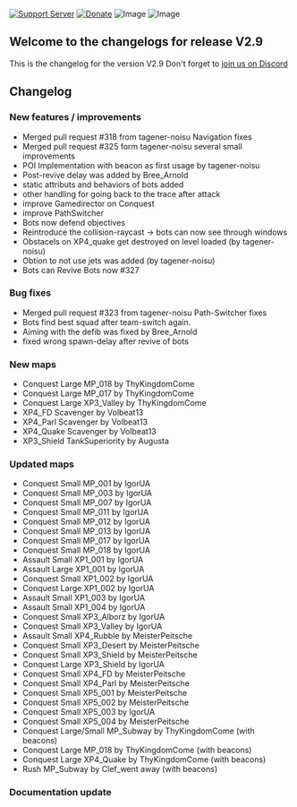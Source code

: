 [![Support Server](https://img.shields.io/discord/862736286774198322.svg?label=Discord&logo=Discord&colorB=7289da&style=for-the-badge)](https://discord.com/invite/FKamccAEqz)
[![Donate](https://img.shields.io/badge/Donate-PayPal-green.svg?style=for-the-badge)](https://www.paypal.me/joe91de)
![Image](https://img.shields.io/github/downloads/Joe91/fun-bots/total?style=for-the-badge)
![Image](https://img.shields.io/github/stars/Joe91/fun-bots?style=for-the-badge)

## Welcome to the changelogs for release **V2.9**
This is the changelog for the version V2.9 Don't forget to [join us on Discord](https://discord.com/invite/FKamccAEqz)

## Changelog

### New features / improvements
* Merged pull request #318 from tagener-noisu Navigation fixes
* Merged pull request #325 form tagener-noisu several small improvements
* POI Implementation with beacon as first usage by tagener-noisu
* Post-revive delay was added by Bree_Arnold
* static attributs and behaviors of bots added
* other handling for going back to the trace after attack
* improve Gamedirector on Conquest
* improve PathSwitcher
* Bots now defend objectives
* Reintroduce the collision-raycast -> bots can now see through windows
* Obstacels on XP4_quake get destroyed on level loaded (by tagener-noisu)
* Obtion to not use jets was added (by tagener-noisu)
* Bots can Revive Bots now #327

### Bug fixes
* Merged pull request #323 from tagener-noisu Path-Switcher fixes
* Bots find best squad after team-switch again.
* Aiming with the defib was fixed by Bree_Arnold
* fixed wrong spawn-delay after revive of bots

### New maps
* Conquest Large MP_018 by ThyKingdomCome
* Conquest Large MP_017 by ThyKingdomCome
* Conquest Large XP3_Valley by ThyKingdomCome
* XP4_FD Scavenger by Volbeat13
* XP4_Parl Scavenger by Volbeat13
* XP4_Quake Scavenger by Volbeat13
* XP3_Shield TankSuperiority by Augusta

### Updated maps
* Conquest Small MP_001 by IgorUA
* Conquest Small MP_003 by IgorUA
* Conquest Small MP_007 by IgorUA
* Conquest Small MP_011 by IgorUA
* Conquest Small MP_012 by IgorUA
* Conquest Small MP_013 by IgorUA
* Conquest Small MP_017 by IgorUA
* Conquest Small MP_018 by IgorUA
* Assault Small XP1_001 by IgorUA
* Assault Large XP1_001 by IgorUA
* Conquest Small XP1_002 by IgorUA
* Conquest Large XP1_002 by IgorUA
* Assault Small XP1_003 by IgorUA
* Assault Small XP1_004 by IgorUA
* Conquest Small XP3_Alborz by IgorUA
* Conquest Small XP3_Valley by IgorUA
* Assault Small XP4_Rubble by MeisterPeitsche
* Conquest Small XP3_Desert by MeisterPeitsche
* Conquest Small XP3_Shield by MeisterPeitsche
* Conquest Large XP3_Shield by IgorUA
* Conquest Small XP4_FD by MeisterPeitsche
* Conquest Small XP4_Parl by MeisterPeitsche
* Conquest Small XP5_001 by MeisterPeitsche
* Conquest Small XP5_002 by MeisterPeitsche
* Conquest Small XP5_003 by IgorUA
* Conquest Small XP5_004 by MeisterPeitsche
* Conquest Large/Small MP_Subway by ThyKingdomCome (with beacons)
* Conquest Large MP_018 by ThyKingdomCome (with beacons)
* Conquest Large XP4_Quake by ThyKingdomCome (with beacons)
* Rush MP_Subway by Clef_went away (with beacons)


### Documentation update

